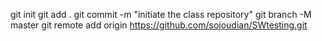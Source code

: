 git init
git add .
git commit -m "initiate the class repository"
git branch -M master
git remote add origin https://github.com/sojoudian/SWtesting.git
